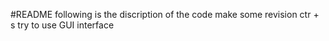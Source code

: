 #README
following is the discription
of the code
make some revision
ctr + s
try to use GUI interface

